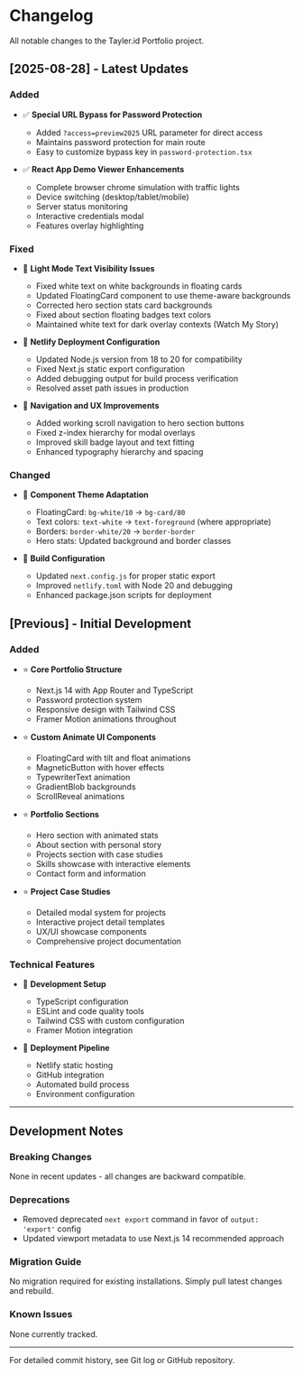 # Changelog

All notable changes to the Tayler.id Portfolio project.

## [2025-08-28] - Latest Updates

### Added
- ✅ **Special URL Bypass for Password Protection**
  - Added `?access=preview2025` URL parameter for direct access
  - Maintains password protection for main route
  - Easy to customize bypass key in `password-protection.tsx`

- ✅ **React App Demo Viewer Enhancements**
  - Complete browser chrome simulation with traffic lights
  - Device switching (desktop/tablet/mobile)
  - Server status monitoring
  - Interactive credentials modal
  - Features overlay highlighting

### Fixed
- 🐛 **Light Mode Text Visibility Issues**
  - Fixed white text on white backgrounds in floating cards
  - Updated FloatingCard component to use theme-aware backgrounds
  - Corrected hero section stats card backgrounds
  - Fixed about section floating badges text colors
  - Maintained white text for dark overlay contexts (Watch My Story)

- 🐛 **Netlify Deployment Configuration**
  - Updated Node.js version from 18 to 20 for compatibility
  - Fixed Next.js static export configuration
  - Added debugging output for build process verification
  - Resolved asset path issues in production

- 🐛 **Navigation and UX Improvements**
  - Added working scroll navigation to hero section buttons
  - Fixed z-index hierarchy for modal overlays
  - Improved skill badge layout and text fitting
  - Enhanced typography hierarchy and spacing

### Changed
- 🔄 **Component Theme Adaptation**
  - FloatingCard: `bg-white/10` → `bg-card/80`
  - Text colors: `text-white` → `text-foreground` (where appropriate)
  - Borders: `border-white/20` → `border-border`
  - Hero stats: Updated background and border classes

- 🔄 **Build Configuration**
  - Updated `next.config.js` for proper static export
  - Improved `netlify.toml` with Node 20 and debugging
  - Enhanced package.json scripts for deployment

## [Previous] - Initial Development

### Added
- ⭐ **Core Portfolio Structure**
  - Next.js 14 with App Router and TypeScript
  - Password protection system
  - Responsive design with Tailwind CSS
  - Framer Motion animations throughout

- ⭐ **Custom Animate UI Components**
  - FloatingCard with tilt and float animations
  - MagneticButton with hover effects
  - TypewriterText animation
  - GradientBlob backgrounds
  - ScrollReveal animations

- ⭐ **Portfolio Sections**
  - Hero section with animated stats
  - About section with personal story
  - Projects section with case studies
  - Skills showcase with interactive elements
  - Contact form and information

- ⭐ **Project Case Studies**
  - Detailed modal system for projects
  - Interactive project detail templates
  - UX/UI showcase components
  - Comprehensive project documentation

### Technical Features
- 🔧 **Development Setup**
  - TypeScript configuration
  - ESLint and code quality tools
  - Tailwind CSS with custom configuration
  - Framer Motion integration

- 🔧 **Deployment Pipeline**
  - Netlify static hosting
  - GitHub integration
  - Automated build process
  - Environment configuration

---

## Development Notes

### Breaking Changes
None in recent updates - all changes are backward compatible.

### Deprecations
- Removed deprecated `next export` command in favor of `output: 'export'` config
- Updated viewport metadata to use Next.js 14 recommended approach

### Migration Guide
No migration required for existing installations. Simply pull latest changes and rebuild.

### Known Issues
None currently tracked.

---

For detailed commit history, see Git log or GitHub repository.